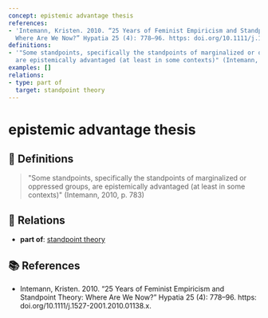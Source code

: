 ```yaml
---
concept: epistemic advantage thesis
references:
- 'Intemann, Kristen. 2010. “25 Years of Feminist Empiricism and Standpoint Theory:
  Where Are We Now?” Hypatia 25 (4): 778–96. https: doi.org/10.1111/j.1527-2001.2010.01138.x.'
definitions:
- '"Some standpoints, specifically the standpoints of marginalized or oppressed groups,
  are epistemically advantaged (at least in some contexts)" (Intemann, 2010, p. 783)'
examples: []
relations:
- type: part of
  target: standpoint theory
---
```


# epistemic advantage thesis

## 📖 Definitions

> "Some standpoints, specifically the standpoints of marginalized or oppressed groups, are epistemically advantaged (at least in some contexts)" (Intemann, 2010, p. 783)

## 🔗 Relations

- **part of**: [standpoint theory](./standpoint-theory.md)

## 📚 References

- Intemann, Kristen. 2010. “25 Years of Feminist Empiricism and Standpoint Theory: Where Are We Now?” Hypatia 25 (4): 778–96. https: doi.org/10.1111/j.1527-2001.2010.01138.x.
